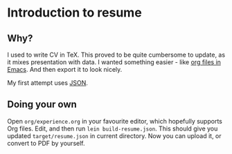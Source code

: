 # Introduction to resume

## Why?

I used to write CV in TeX. This proved to be quite cumbersome to update, as it mixes presentation with data. I wanted something easier - like [org files in Emacs](https://orgmode.org). And then export it to look nicely.

My first attempt uses [JSON](jsonresume.org).

## Doing your own

Open `org/experience.org` in your favourite editor, which hopefully supports Org files. Edit, and then run `lein build-resume.json`. This should give you updated `target/resume.json` in current directory. Now you can upload it, or convert to PDF by yourself.
